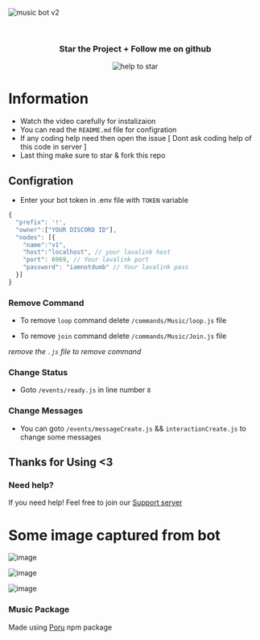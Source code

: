 ![music bot v2](https://user-images.githubusercontent.com/74746579/193857533-7094bab4-192f-4e66-92c5-9b961524829b.png)
<div align="center">
  <br>

  <h3> Star the Project + Follow me on github </h3>

 <img src="https://user-images.githubusercontent.com/74746579/168328818-6995ed8d-915d-4083-9279-3d94e1d150c5.png" alt="help to star">
 </div>
           

# Information

- Watch the video carefully for instalizaion
- You can read the `README.md` file for configration
- If any coding help need then open the issue [ Dont ask coding help of this code in server ]
- Last thing make sure to star & fork this repo


## Configration

- Enter your bot token in .env file with `TOKEN` variable
```js
{
  "prefix": '!',
  "owner":["YOUR DISCORD ID"],
  "nodes": [{
    "name":"v1",
    "host":"localhost", // your lavalink host
    "port": 6969, // Your lavalink port
    "password": "iamnotdumb" // Your lavalink pass
  }]
}
```
### Remove Command
- To remove `loop` command delete `/commands/Music/loop.js` file

- To remove `join` command delete `/commands/Music/Join.js` file
  
*remove the `.js` file to remove command*

### Change Status
- Goto `/events/ready.js` in line number `8`

### Change Messages
- You can goto `/events/messageCreate.js` && `interactionCreate.js` to change some messages

## Thanks for Using <3 


### Need help?
If you need help! Feel free to join our [Support server](https://aromaxdev.xyz/discord)



# Some image captured from bot

![image](https://user-images.githubusercontent.com/74746579/193800380-723bfd6a-f7b2-48ec-98a4-c4a2a6c3e10c.png)

![image](https://user-images.githubusercontent.com/74746579/193800689-325fe092-783a-4573-b95a-08b9c205723c.png)

![image](https://user-images.githubusercontent.com/74746579/193800738-23036e21-3f0e-496b-96a8-22f48b2d7b93.png)


### Music Package
Made using [Poru](https://npmjs.com/poru) npm package
